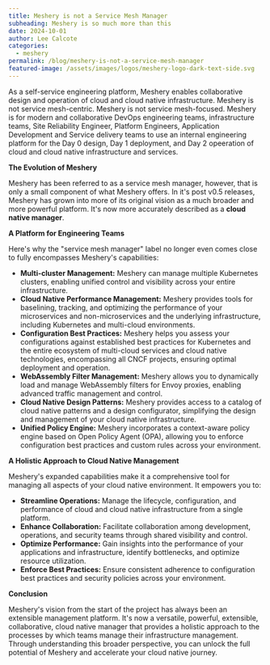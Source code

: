 ```yaml
---
title: Meshery is not a Service Mesh Manager
subheading: Meshery is so much more than this
date: 2024-10-01
author: Lee Calcote
categories: 
  - meshery
permalink: /blog/meshery-is-not-a-service-mesh-manager
featured-image: /assets/images/logos/meshery-logo-dark-text-side.svg
---
```


As a self-service engineering platform, Meshery enables collaborative design and operation of cloud and cloud native infrastructure. Meshery is not service mesh-centric. Meshery is not service mesh-focused. Meshery is for modern and collaborative DevOps engineering teams, infrastructure teams, Site Reliability Engineer, Platform Engineers, Application Development and Service delivery teams to use an internal engineering platform for the Day 0 design, Day 1 deployment, and Day 2 opeeration of cloud and cloud native infrastructure and services.

**The Evolution of Meshery**

Meshery has been referred to as a service mesh manager, however, that is only a small component of what Meshery offers. In it's post v0.5 releases, Meshery has grown into more of its original vision as a much broader and more powerful platform. It's now more accurately described as a **cloud native manager**.

**A Platform for Engineering Teams**

Here's why the "service mesh manager" label no longer even comes close to fully encompasses Meshery's capabilities:

* **Multi-cluster Management:** Meshery can manage multiple Kubernetes clusters, enabling unified control and visibility across your entire infrastructure.
* **Cloud Native Performance Management:** Meshery provides tools for baselining, tracking, and optimizing the performance of your microservices and non-microservices and the underlying infrastructure, including Kubernetes and multi-cloud environments.
* **Configuration Best Practices:** Meshery helps you assess your configurations against established best practices for Kubernetes and the entire ecosystem of multi-cloud services and cloud native technologies, encompassing all CNCF projects, ensuring optimal deployment and operation.
* **WebAssembly Filter Management:** Meshery allows you to dynamically load and manage WebAssembly filters for Envoy proxies, enabling advanced traffic management and control.
* **Cloud Native Design Patterns:** Meshery provides access to a catalog of cloud native patterns and a design configurator, simplifying the design and management of your cloud native infrastructure.
* **Unified Policy Engine:** Meshery incorporates a context-aware policy engine based on Open Policy Agent (OPA), allowing you to enforce configuration best practices and custom rules across your environment.

**A Holistic Approach to Cloud Native Management**

Meshery's expanded capabilities make it a comprehensive tool for managing all aspects of your cloud native environment. It empowers you to:

* **Streamline Operations:** Manage the lifecycle, configuration, and performance of cloud and cloud native infrastructure from a single platform.
* **Enhance Collaboration:** Facilitate collaboration among development, operations, and security teams through shared visibility and control.
* **Optimize Performance:** Gain insights into the performance of your applications and infrastructure, identify bottlenecks, and optimize resource utilization.
* **Enforce Best Practices:** Ensure consistent adherence to configuration best practices and security policies across your environment.

**Conclusion**

Meshery's vision from the start of the project has always been an extensible management platform. It's now a versatile, powerful, extensible, collaborative, cloud native manager that provides a holistic approach to the processes by which teams manage their infrastructure management. Through understanding this broader perspective, you can unlock the full potential of Meshery and accelerate your cloud native journey.
